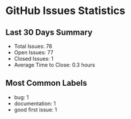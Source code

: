 # GitHub Issues Statistics

## Last 30 Days Summary
- Total Issues: 78
- Open Issues: 77
- Closed Issues: 1
- Average Time to Close: 0.3 hours

## Most Common Labels
- bug: 1
- documentation: 1
- good first issue: 1
